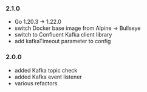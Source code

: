 ### 2.1.0

* Go 1.20.3 -> 1.22.0
* switch Docker base image from Alpine -> Bullseye
* switch to Confluent Kafka client library
* add kafkaTimeout parameter to config

### 2.0.0

* added Kafka topic check
* added Kafka event listener
* various refactors
